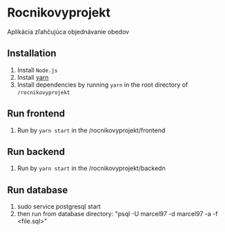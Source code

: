 # Rocnikovyprojekt

Aplikácia zľahčujúca objednávanie obedov

## Installation

1. Install `Node.js`
2. Install [yarn](https://yarnpkg.com)
3. Install dependencies by running `yarn` in the root directory of `/rocnikovyprojekt`

## Run frontend

1. Run by `yarn start` in the /rocnikovyprojekt/frontend

## Run backend

1. Run by `yarn start` in the /rocnikovyprojekt/backedn

## Run database
1. sudo service postgresql start
2. then run from database directory: "psql -U marcel97 -d marcel97 -a -f <file.sql>"
